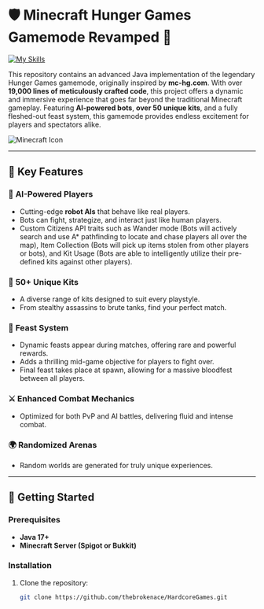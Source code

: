 # 🛡️ Minecraft Hunger Games Gamemode Revamped 🏹  
[![My Skills](https://skillicons.dev/icons?i=java&perline=3)](https://skillicons.dev)

This repository contains an advanced Java implementation of the legendary Hunger Games gamemode, originally inspired by **mc-hg.com**. With over **19,000 lines of meticulously crafted code**, this project offers a dynamic and immersive experience that goes far beyond the traditional Minecraft gameplay. Featuring **AI-powered bots**, **over 50 unique kits**, and a fully fleshed-out feast system, this gamemode provides endless excitement for players and spectators alike.  

![Minecraft Icon](https://lh5.googleusercontent.com/proxy/GHb4GuEEPQDp0XeRXElNGJtgojp0xTyEiQQt1gukvCWIzpO3m21pYy39d4bIfnAij763dJH8UhER17udsTDR12KqunHSCbqqzioaTQ)


---

## 🌟 Key Features  

### 🤖 **AI-Powered Players**  
- Cutting-edge **robot AIs** that behave like real players.  
- Bots can fight, strategize, and interact just like human players.
- Custom Citizens API traits such as Wander mode (Bots will actively search and use A* pathfinding to locate and chase players all over the map), Item Collection (Bots will pick up items stolen from other players or bots), and Kit Usage (Bots are able to intelligently utilize their pre-defined kits against other players).

### 🎒 **50+ Unique Kits**  
- A diverse range of kits designed to suit every playstyle.  
- From stealthy assassins to brute tanks, find your perfect match.  

### 🍗 **Feast System**  
- Dynamic feasts appear during matches, offering rare and powerful rewards.  
- Adds a thrilling mid-game objective for players to fight over.
- Final feast takes place at spawn, allowing for a massive bloodfest between all players.

### ⚔️ **Enhanced Combat Mechanics**  
- Optimized for both PvP and AI battles, delivering fluid and intense combat.  

### 🌍 **Randomized Arenas**  
- Random worlds are generated for truly unique experiences.  

---

## 🚀 Getting Started  

### Prerequisites  
- **Java 17+**  
- **Minecraft Server (Spigot or Bukkit)**  

### Installation  
1. Clone the repository:  
   ```bash  
   git clone https://github.com/thebrokenace/HardcoreGames.git
   ```
